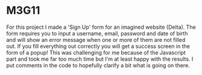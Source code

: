 # M3G11

For this project I made a 'Sign Up' form for an imagined website (Delta). 
The form requires you to input a username, email, password and date of birth and will show an error message when one or more of them are not filled out. If you fill everything out correctly you will get a success screen in the form of a popup!
This was challenging for me because of the Javascript part and took me far too much time but I'm at least happy with the results.
I put comments in the code to hopefully clarify a bit what is going on there.